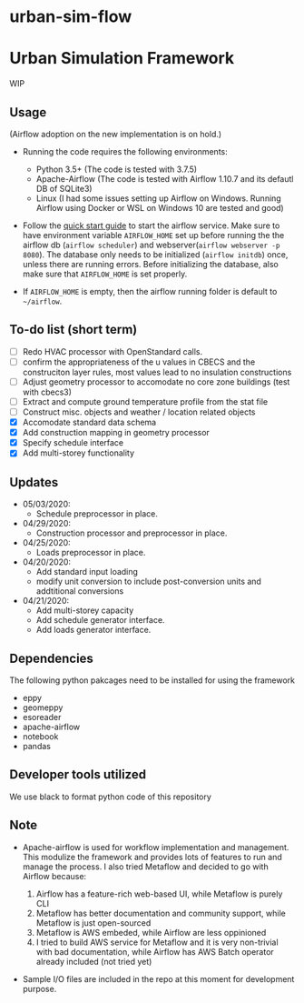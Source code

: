 # urban-sim-flow

# Urban Simulation Framework

WIP

## Usage

(Airflow adoption on the new implementation is on hold.)

- Running the code requires the following environments:

  - Python 3.5+ (The code is tested with 3.7.5)
  - Apache-Airflow (The code is tested with Airflow 1.10.7 and its defautl DB of SQLite3)
  - Linux (I had some issues setting up Airflow on Windows. Running Airflow using Docker or WSL on Windows 10 are tested and good)

- Follow the [quick start guide](https://airflow.apache.org/docs/stable/start.html) to start the airflow service. Make sure to have environment variable `AIRFLOW_HOME` set up before running the the airflow db (`airflow scheduler`) and webserver(`airflow webserver -p 8080`). The database only needs to be initialized (`airflow initdb`) once, unless there are running errors. Before initializing the database, also make sure that `AIRFLOW_HOME` is set properly.
- If `AIRFLOW_HOME` is empty, then the airflow running folder is default to `~/airflow`.

## To-do list (short term)

- [ ] Redo HVAC processor with OpenStandard calls.
- [ ] confirm the appropriateness of the u values in CBECS and the construciton layer rules, most values lead to no insulation constructions
- [ ] Adjust geometry processor to accomodate no core zone buildings (test with cbecs3)
- [ ] Extract and compute ground temperature profile from the stat file
- [ ] Construct misc. objects and weather / location related objects
- [x] Accomodate standard data schema
- [x] Add construction mapping in geometry processor
- [x] Specify schedule interface
- [x] Add multi-storey functionality

## Updates

- 05/03/2020:
  - Schedule preprocessor in place.
- 04/29/2020:
  - Construction processor and preprocessor in place.
- 04/25/2020:
  - Loads preprocessor in place.
- 04/20/2020:
  - Add standard input loading
  - modify unit conversion to include post-conversion units and addtitional conversions
- 04/21/2020:
  - Add multi-storey capacity
  - Add schedule generator interface.
  - Add loads generator interface.

## Dependencies

The following python pakcages need to be installed for using the framework

- eppy
- geomeppy
- esoreader
- apache-airflow
- notebook
- pandas

## Developer tools utilized

We use black to format python code of this repository

## Note

- Apache-airflow is used for workflow implementation and management. This modulize the framework and provides lots of features to run and manage the process. I also tried Metaflow and decided to go with Airflow because:

  1. Airflow has a feature-rich web-based UI, while Metaflow is purely CLI
  2. Metaflow has better documentation and community support, while Metaflow is just open-sourced
  3. Metaflow is AWS embeded, while Airflow are less oppinioned
  4. I tried to build AWS service for Metaflow and it is very non-trivial with bad documentation, while Airflow has AWS Batch operator already included (not tried yet)

- Sample I/O files are included in the repo at this moment for development purpose.
